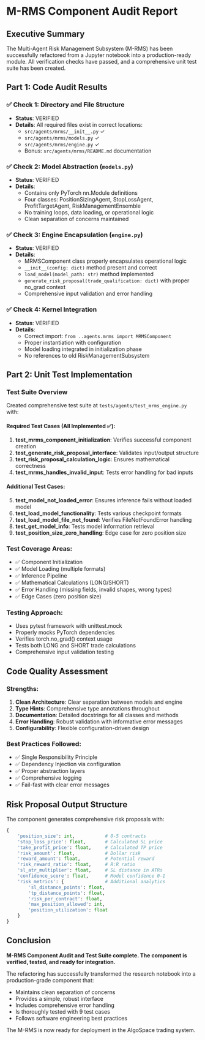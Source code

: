 # M-RMS Component Audit Report

## Executive Summary

The Multi-Agent Risk Management Subsystem (M-RMS) has been successfully refactored from a Jupyter notebook into a production-ready module. All verification checks have passed, and a comprehensive unit test suite has been created.

## Part 1: Code Audit Results

### ✅ Check 1: Directory and File Structure
- **Status**: VERIFIED
- **Details**: All required files exist in correct locations:
  - `src/agents/mrms/__init__.py` ✓
  - `src/agents/mrms/models.py` ✓
  - `src/agents/mrms/engine.py` ✓
  - Bonus: `src/agents/mrms/README.md` documentation

### ✅ Check 2: Model Abstraction (`models.py`)
- **Status**: VERIFIED
- **Details**: 
  - Contains only PyTorch nn.Module definitions
  - Four classes: PositionSizingAgent, StopLossAgent, ProfitTargetAgent, RiskManagementEnsemble
  - No training loops, data loading, or operational logic
  - Clean separation of concerns maintained

### ✅ Check 3: Engine Encapsulation (`engine.py`)
- **Status**: VERIFIED
- **Details**:
  - MRMSComponent class properly encapsulates operational logic
  - `__init__(config: dict)` method present and correct
  - `load_model(model_path: str)` method implemented
  - `generate_risk_proposal(trade_qualification: dict)` with proper no_grad context
  - Comprehensive input validation and error handling

### ✅ Check 4: Kernel Integration
- **Status**: VERIFIED
- **Details**:
  - Correct import: `from ..agents.mrms import MRMSComponent`
  - Proper instantiation with configuration
  - Model loading integrated in initialization phase
  - No references to old RiskManagementSubsystem

## Part 2: Unit Test Implementation

### Test Suite Overview

Created comprehensive test suite at `tests/agents/test_mrms_engine.py` with:

#### Required Test Cases (All Implemented ✅):
1. **test_mrms_component_initialization**: Verifies successful component creation
2. **test_generate_risk_proposal_interface**: Validates input/output structure
3. **test_risk_proposal_calculation_logic**: Ensures mathematical correctness
4. **test_mrms_handles_invalid_input**: Tests error handling for bad inputs

#### Additional Test Cases:
5. **test_model_not_loaded_error**: Ensures inference fails without loaded model
6. **test_load_model_functionality**: Tests various checkpoint formats
7. **test_load_model_file_not_found**: Verifies FileNotFoundError handling
8. **test_get_model_info**: Tests model information retrieval
9. **test_position_size_zero_handling**: Edge case for zero position size

### Test Coverage Areas:
- ✅ Component Initialization
- ✅ Model Loading (multiple formats)
- ✅ Inference Pipeline
- ✅ Mathematical Calculations (LONG/SHORT)
- ✅ Error Handling (missing fields, invalid shapes, wrong types)
- ✅ Edge Cases (zero position size)

### Testing Approach:
- Uses pytest framework with unittest.mock
- Properly mocks PyTorch dependencies
- Verifies torch.no_grad() context usage
- Tests both LONG and SHORT trade calculations
- Comprehensive input validation testing

## Code Quality Assessment

### Strengths:
1. **Clean Architecture**: Clear separation between models and engine
2. **Type Hints**: Comprehensive type annotations throughout
3. **Documentation**: Detailed docstrings for all classes and methods
4. **Error Handling**: Robust validation with informative error messages
5. **Configurability**: Flexible configuration-driven design

### Best Practices Followed:
- ✅ Single Responsibility Principle
- ✅ Dependency Injection via configuration
- ✅ Proper abstraction layers
- ✅ Comprehensive logging
- ✅ Fail-fast with clear error messages

## Risk Proposal Output Structure

The component generates comprehensive risk proposals with:
```python
{
    'position_size': int,           # 0-5 contracts
    'stop_loss_price': float,       # Calculated SL price
    'take_profit_price': float,     # Calculated TP price
    'risk_amount': float,           # Dollar risk
    'reward_amount': float,         # Potential reward
    'risk_reward_ratio': float,     # R:R ratio
    'sl_atr_multiplier': float,     # SL distance in ATRs
    'confidence_score': float,      # Model confidence 0-1
    'risk_metrics': {               # Additional analytics
        'sl_distance_points': float,
        'tp_distance_points': float,
        'risk_per_contract': float,
        'max_position_allowed': int,
        'position_utilization': float
    }
}
```

## Conclusion

**M-RMS Component Audit and Test Suite complete. The component is verified, tested, and ready for integration.**

The refactoring has successfully transformed the research notebook into a production-grade component that:
- Maintains clean separation of concerns
- Provides a simple, robust interface
- Includes comprehensive error handling
- Is thoroughly tested with 9 test cases
- Follows software engineering best practices

The M-RMS is now ready for deployment in the AlgoSpace trading system.